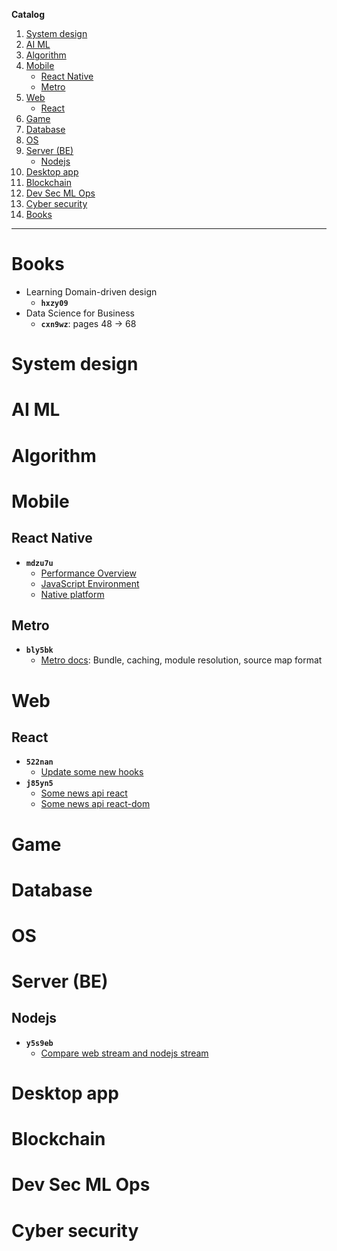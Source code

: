 **Catalog**

1. [System design](#system-design)  
2. [AI ML](#ai-m)  
3. [Algorithm](#algorithm)  
4. [Mobile](#mobile)  
    - [React Native](#react-native)
    - [Metro](#metro)  
5. [Web](#web)
    - [React](#react)  
6. [Game](#game)  
7. [Database](#database)  
8. [OS](#os)  
9. [Server (BE)](#server-be)  
    - [Nodejs](#nodejs)
10. [Desktop app](#desktop-app)  
11. [Blockchain](#lockchain)  
12. [Dev Sec ML Ops](#dev-sec-ml-ops)  
13. [Cyber security](#cyber-security)  
14. [Books](#books)

---

# Books

- Learning Domain-driven design
    - **`hxzy09`**
- Data Science for Business
    - **`cxn9wz`**: pages 48 -> 68

# System design

# AI ML

# Algorithm

# Mobile

## React Native

- **`mdzu7u`**
    - [Performance Overview](https://reactnative.dev/docs/performance)
    - [JavaScript Environment](https://reactnative.dev/docs/performance)
    - [Native platform](https://reactnative.dev/docs/native-platform)

## Metro

- **`bly5bk`**
    - [Metro docs](https://metrobundler.dev/docs/bundling): Bundle, caching, module resolution, source map format

# Web

## React

- **`522nan`**
    - [Update some new hooks](https://react.dev/reference/react/hooks)
- **`j85yn5`**
    - [Some news api react](https://react.dev/reference/react/apis)
    - [Some news api react-dom](https://react.dev/reference/react-dom)

# Game

# Database

# OS

# Server (BE)

## Nodejs

- **`y5s9eb`**
    - [Compare web stream and nodejs stream](https://betterstack.com/community/guides/scaling-nodejs/nodejs-streams-vs-web-streams-api/)

# Desktop app

# Blockchain

# Dev Sec ML Ops

# Cyber security
